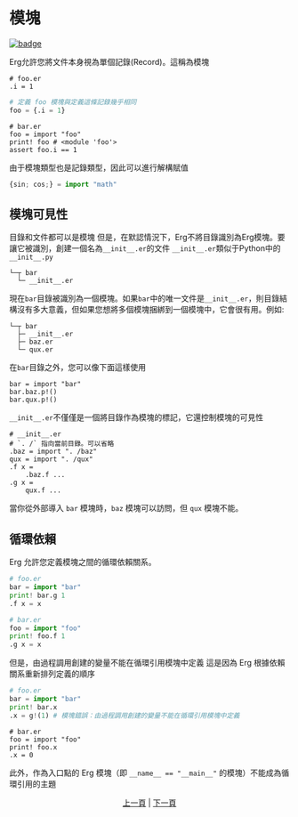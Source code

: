 # 模塊

[![badge](https://img.shields.io/endpoint.svg?url=https%3A%2F%2Fgezf7g7pd5.execute-api.ap-northeast-1.amazonaws.com%2Fdefault%2Fsource_up_to_date%3Fowner%3Derg-lang%26repos%3Derg%26ref%3Dmain%26path%3Ddoc/EN/syntax/25_module.md%26commit_hash%3Dc8932f8fd75cc86f67421bb6b160fffaf7acdd94)](https://gezf7g7pd5.execute-api.ap-northeast-1.amazonaws.com/default/source_up_to_date?owner=erg-lang&repos=erg&ref=main&path=doc/EN/syntax/25_module.md&commit_hash=c8932f8fd75cc86f67421bb6b160fffaf7acdd94)


Erg允許您將文件本身視為單個記錄(Record)。這稱為模塊

```python,checker_ignore
# foo.er
.i = 1
```

```python
# 定義 foo 模塊與定義這條記錄幾乎相同
foo = {.i = 1}
```

```python: bar.er
# bar.er
foo = import "foo"
print! foo # <module 'foo'>
assert foo.i == 1
```

由于模塊類型也是記錄類型，因此可以進行解構賦值

```python
{sin; cos;} = import "math"
```

## 模塊可見性

目錄和文件都可以是模塊
但是，在默認情況下，Erg不將目錄識別為Erg模塊。要讓它被識別，創建一個名為`__init__.er`的文件
`__init__.er`類似于Python中的`__init__.py`

```console
└─┬ bar
  └─ __init__.er
```

現在`bar`目錄被識別為一個模塊。如果`bar`中的唯一文件是`__init__.er`，則目錄結構沒有多大意義，但如果您想將多個模塊捆綁到一個模塊中，它會很有用。例如: 
```console
└─┬ bar
  ├─ __init__.er
  ├─ baz.er
  └─ qux.er
```

在`bar`目錄之外，您可以像下面這樣使用

```erg
bar = import "bar"
bar.baz.p!()
bar.qux.p!()
```

`__init__.er`不僅僅是一個將目錄作為模塊的標記，它還控制模塊的可見性

```erg
# __init__.er
# `. /` 指向當前目錄。可以省略
.baz = import ". /baz"
qux = import ". /qux"
.f x =
    .baz.f ...
.g x =
    qux.f ...
```

當你從外部導入 `bar` 模塊時，`baz` 模塊可以訪問，但 `qux` 模塊不能。

## 循環依賴

Erg 允許您定義模塊之間的循環依賴關系。

```python
# foo.er
bar = import "bar"
print! bar.g 1
.f x = x
```

```python
# bar.er
foo = import "foo"
print! foo.f 1
.g x = x
```

但是，由過程調用創建的變量不能在循環引用模塊中定義
這是因為 Erg 根據依賴關系重新排列定義的順序

```python
# foo.er
bar = import "bar"
print! bar.x
.x = g!(1) # 模塊錯誤：由過程調用創建的變量不能在循環引用模塊中定義
```

```python,checker_ignore
# bar.er
foo = import "foo"
print! foo.x
.x = 0
```

此外，作為入口點的 Erg 模塊（即 `__name__ == "__main__"` 的模塊）不能成為循環引用的主題

<p align='center'>
     <a href='./24_closure.md'>上一頁</a> | <a href='./26_object_system.md'>下一頁</a>
</p>